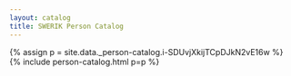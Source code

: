 ```yaml
---
layout: catalog
title: SWERIK Person Catalog
---
```

{% assign p = site.data._person-catalog.i-SDUvjXkijTCpDJkN2vE16w %}
{% include person-catalog.html p=p %}

